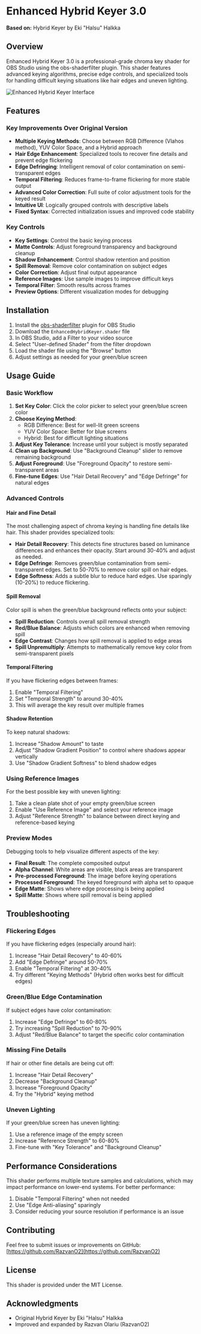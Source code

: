 # Enhanced Hybrid Keyer 3.0

**Based on:** Hybrid Keyer by Eki "Halsu" Halkka  

## Overview

Enhanced Hybrid Keyer 3.0 is a professional-grade chroma key shader for OBS Studio using the obs-shaderfilter plugin. This shader features advanced keying algorithms, precise edge controls, and specialized tools for handling difficult keying situations like hair edges and uneven lighting.

![Enhanced Hybrid Keyer Interface](example.png)

## Features

### Key Improvements Over Original Version

- **Multiple Keying Methods**: Choose between RGB Difference (Vlahos method), YUV Color Space, and a Hybrid approach
- **Hair Edge Enhancement**: Specialized tools to recover fine details and prevent edge flickering
- **Edge Defringing**: Intelligent removal of color contamination on semi-transparent edges
- **Temporal Filtering**: Reduces frame-to-frame flickering for more stable output
- **Advanced Color Correction**: Full suite of color adjustment tools for the keyed result
- **Intuitive UI**: Logically grouped controls with descriptive labels
- **Fixed Syntax**: Corrected initialization issues and improved code stability

### Key Controls

- **Key Settings**: Control the basic keying process
- **Matte Controls**: Adjust foreground transparency and background cleanup
- **Shadow Enhancement**: Control shadow retention and position
- **Spill Removal**: Remove color contamination on subject edges
- **Color Correction**: Adjust final output appearance
- **Reference Images**: Use sample images to improve difficult keys
- **Temporal Filter**: Smooth results across frames
- **Preview Options**: Different visualization modes for debugging

## Installation

1. Install the [obs-shaderfilter](https://github.com/exeldro/obs-shaderfilter) plugin for OBS Studio
2. Download the `EnhancedHybridKeyer.shader` file
3. In OBS Studio, add a Filter to your video source
4. Select "User-defined Shader" from the filter dropdown
5. Load the shader file using the "Browse" button
6. Adjust settings as needed for your green/blue screen

## Usage Guide

### Basic Workflow

1. **Set Key Color**: Click the color picker to select your green/blue screen color
2. **Choose Keying Method**:
   - RGB Difference: Best for well-lit green screens
   - YUV Color Space: Better for blue screens
   - Hybrid: Best for difficult lighting situations
3. **Adjust Key Tolerance**: Increase until your subject is mostly separated
4. **Clean up Background**: Use "Background Cleanup" slider to remove remaining background
5. **Adjust Foreground**: Use "Foreground Opacity" to restore semi-transparent areas
6. **Fine-tune Edges**: Use "Hair Detail Recovery" and "Edge Defringe" for natural edges

### Advanced Controls

#### Hair and Fine Detail

The most challenging aspect of chroma keying is handling fine details like hair. This shader provides specialized tools:

- **Hair Detail Recovery**: This detects fine structures based on luminance differences and enhances their opacity. Start around 30-40% and adjust as needed.
- **Edge Defringe**: Removes green/blue contamination from semi-transparent edges. Set to 50-70% to remove color spill on hair edges.
- **Edge Softness**: Adds a subtle blur to reduce hard edges. Use sparingly (10-20%) to reduce flickering.

#### Spill Removal

Color spill is when the green/blue background reflects onto your subject:

- **Spill Reduction**: Controls overall spill removal strength
- **Red/Blue Balance**: Adjusts which colors are enhanced when removing spill
- **Edge Contrast**: Changes how spill removal is applied to edge areas
- **Spill Unpremultiply**: Attempts to mathematically remove key color from semi-transparent pixels

#### Temporal Filtering

If you have flickering edges between frames:

1. Enable "Temporal Filtering"
2. Set "Temporal Strength" to around 30-40%
3. This will average the key result over multiple frames

#### Shadow Retention

To keep natural shadows:

1. Increase "Shadow Amount" to taste
2. Adjust "Shadow Gradient Position" to control where shadows appear vertically
3. Use "Shadow Gradient Softness" to blend shadow edges

### Using Reference Images

For the best possible key with uneven lighting:

1. Take a clean plate shot of your empty green/blue screen
2. Enable "Use Reference Image" and select your reference image
3. Adjust "Reference Strength" to balance between direct keying and reference-based keying

### Preview Modes

Debugging tools to help visualize different aspects of the key:

- **Final Result**: The complete composited output
- **Alpha Channel**: White areas are visible, black areas are transparent
- **Pre-processed Foreground**: The image before keying operations
- **Processed Foreground**: The keyed foreground with alpha set to opaque
- **Edge Matte**: Shows where edge processing is being applied
- **Spill Matte**: Shows where spill removal is being applied

## Troubleshooting

### Flickering Edges

If you have flickering edges (especially around hair):

1. Increase "Hair Detail Recovery" to 40-60%
2. Add "Edge Defringe" around 50-70%
3. Enable "Temporal Filtering" at 30-40%
4. Try different "Keying Methods" (Hybrid often works best for difficult edges)

### Green/Blue Edge Contamination

If subject edges have color contamination:

1. Increase "Edge Defringe" to 60-80%
2. Try increasing "Spill Reduction" to 70-90%
3. Adjust "Red/Blue Balance" to target the specific color contamination

### Missing Fine Details

If hair or other fine details are being cut off:

1. Increase "Hair Detail Recovery"
2. Decrease "Background Cleanup"
3. Increase "Foreground Opacity"
4. Try the "Hybrid" keying method

### Uneven Lighting

If your green/blue screen has uneven lighting:

1. Use a reference image of the empty screen
2. Increase "Reference Strength" to 60-80%
3. Fine-tune with "Key Tolerance" and "Background Cleanup"

## Performance Considerations

This shader performs multiple texture samples and calculations, which may impact performance on lower-end systems. For better performance:

1. Disable "Temporal Filtering" when not needed
2. Use "Edge Anti-aliasing" sparingly
3. Consider reducing your source resolution if performance is an issue

## Contributing

Feel free to submit issues or improvements on GitHub: [https://github.com/RazvanO2](https://github.com/RazvanO2)

## License

This shader is provided under the MIT License.

## Acknowledgments

- Original Hybrid Keyer by Eki "Halsu" Halkka
- Improved and expanded by Razvan Olariu (RazvanO2)
